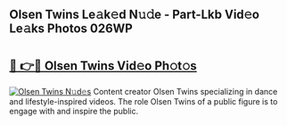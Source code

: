 ## Olsen Twins Le𝚊k𝚎d N𝚞𝚍e - Part-Lkb Vid𝚎o Le𝚊ks Photos 026WP

# <h2><a href="http://fbf7co.evod.top/?m=Olsen+Twins">🔗 👉🔴 Olsen Twins Vid𝚎o Ph𝚘t𝚘s</a></h2>

[![Olsen Twins N𝚞d𝚎s](https://i.imgur.com/8V9OHl7.gif)](http://fbf7co.evod.top/?m=Olsen+Twins)
Content creator Olsen Twins specializing in dance and lifestyle-inspired videos. The role Olsen Twins of a public figure is to engage with and inspire the public. 
